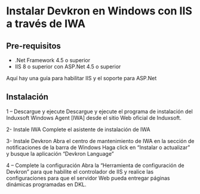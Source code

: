 # Instalar Devkron en Windows con IIS a través de IWA
## Pre-requisitos
* .Net Framework 4.5 o superior
* IIS 8 o superior con ASP.Net 4.5 o superior

Aquí hay una guía para habilitar IIS y el soporte para ASP.Net

## Instalación
1 – Descargue y ejecute
Descargue y ejecute el programa de instalación del Induxsoft Windows Agent [IWA] desde el sitio Web oficial de Induxsoft.

2- Instale IWA
Complete el asistente de instalación de IWA

3- Instale Devkron
Abra el centro de mantenimiento de IWA en la sección de notificaciones de la barra de Windows
Haga click en “Instalar o actualizar” y busque la aplicación “Devkron Language”


4 – Complete la configuración
Abra la “Herramienta de configuración de Devkron” para que habilite el controlador de IIS y realice las configuraciones para que el servidor Web pueda entregar páginas dinámicas programadas en DKL.

